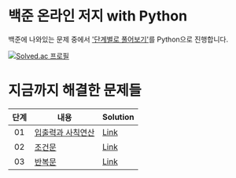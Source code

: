 # 백준 온라인 저지 with Python
백준에 나와있는 문제 중에서 ['단계별로 풀어보기'](https://www.acmicpc.net/step)를 Python으로 진행합니다.

[![Solved.ac 프로필](http://mazassumnida.wtf/api/v2/generate_badge?boj=tjswodud01)](https://solved.ac/tjswodud01)

# 지금까지 해결한 문제들
|단계|내용|Solution|
|:---:|---|---|
|01|[입출력과 사칙연산](https://www.acmicpc.net/step/1)|[Link](https://github.com/tjswodud/BOJ-with-python/tree/master/level%201)|
|02|[조건문](https://www.acmicpc.net/step/4)|[Link](https://github.com/tjswodud/BOJ-with-python/tree/master/level%202)|
|03|[반복문](https://www.acmicpc.net/step/3)|[Link](https://github.com/tjswodud/BOJ-with-python/tree/master/level%203)|